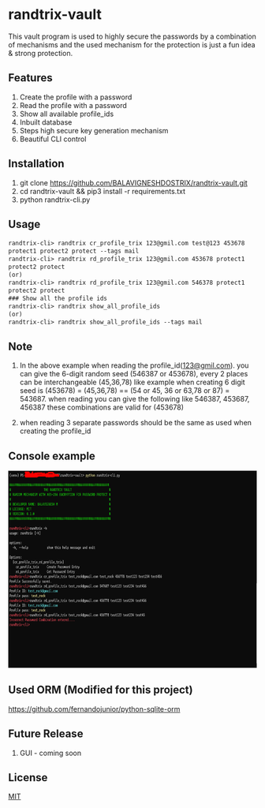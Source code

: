 # randtrix-vault
This vault program is used to highly secure the passwords by a combination of mechanisms and the used mechanism for the protection is just a fun idea & strong protection.

## Features
1. Create the profile with a password
2. Read the profile with a password
3. Show all available profile_ids
4. Inbuilt database
5. Steps high secure key generation mechanism
6. Beautiful CLI control

## Installation
1. git clone https://github.com/BALAVIGNESHDOSTRIX/randtrix-vault.git
2. cd randtrix-vault && pip3 install -r requirements.txt
3. python randtrix-cli.py

## Usage
``` 
randtrix-cli> randtrix cr_profile_trix 123@gmil.com test@123 453678 protect1 protect2 protect --tags mail
randtrix-cli> randtrix rd_profile_trix 123@gmil.com 453678 protect1 protect2 protect 
(or)
randtrix-cli> randtrix rd_profile_trix 123@gmil.com 546378 protect1 protect2 protect 
### Show all the profile ids
randtrix-cli> randtrix show_all_profile_ids
(or)
randtrix-cli> randtrix show_all_profile_ids --tags mail
```
## Note
1. In the above example when reading the profile_id(123@gmil.com). you can give the 6-digit random seed (546387 or 453678), every 2 places can be interchangeable (45,36,78) like example when creating 6 digit seed is (453678) = (45,36,78) == (54 or 45, 36 or 63,78 or 87) = 543687.
when reading you can give the following like
546387,
453687,
456387
these combinations are valid for (453678)

2. when reading 3 separate passwords should be the same as used when creating the profile_id

## Console example
<img src="screens/cli_ex.png" height="400" width="800"> <span/>

## Used ORM (Modified for this project)
https://github.com/fernandojunior/python-sqlite-orm


## Future Release
1. GUI - coming soon

## License
[MIT](https://choosealicense.com/licenses/mit/)
